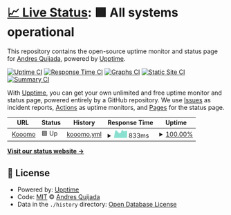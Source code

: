 # [📈 Live Status](https://zgquijada.github.io/StatusPage): <!--live status--> **🟩 All systems operational**

This repository contains the open-source uptime monitor and status page for [Andres Quijada](https://zgquijada.github.io/StatusPage), powered by [Upptime](https://github.com/upptime/upptime).

[![Uptime CI](https://github.com/zgquijada/StatusPage/workflows/Uptime%20CI/badge.svg)](https://github.com/zgquijada/StatusPage/actions?query=workflow%3A%22Uptime+CI%22)
[![Response Time CI](https://github.com/zgquijada/StatusPage/workflows/Response%20Time%20CI/badge.svg)](https://github.com/zgquijada/StatusPage/actions?query=workflow%3A%22Response+Time+CI%22)
[![Graphs CI](https://github.com/zgquijada/StatusPage/workflows/Graphs%20CI/badge.svg)](https://github.com/zgquijada/StatusPage/actions?query=workflow%3A%22Graphs+CI%22)
[![Static Site CI](https://github.com/zgquijada/StatusPage/workflows/Static%20Site%20CI/badge.svg)](https://github.com/zgquijada/StatusPage/actions?query=workflow%3A%22Static+Site+CI%22)
[![Summary CI](https://github.com/zgquijada/StatusPage/workflows/Summary%20CI/badge.svg)](https://github.com/zgquijada/StatusPage/actions?query=workflow%3A%22Summary+CI%22)

With [Upptime](https://upptime.js.org), you can get your own unlimited and free uptime monitor and status page, powered entirely by a GitHub repository. We use [Issues](https://github.com/zgquijada/StatusPage/issues) as incident reports, [Actions](https://github.com/zgquijada/StatusPage/actions) as uptime monitors, and [Pages](https://zgquijada.github.io/StatusPage) for the status page.

<!--start: status pages-->
<!-- This summary is generated by Upptime (https://github.com/upptime/upptime) -->
<!-- Do not edit this manually, your changes will be overwritten -->
<!-- prettier-ignore -->
| URL | Status | History | Response Time | Uptime |
| --- | ------ | ------- | ------------- | ------ |
| <img alt="" src="https://icons.duckduckgo.com/ip3/www.kooomo.com.ico" height="13"> [Kooomo](https://www.kooomo.com) | 🟩 Up | [kooomo.yml](https://github.com/zgquijada/StatusPage/commits/HEAD/history/kooomo.yml) | <details><summary><img alt="Response time graph" src="./graphs/kooomo/response-time-week.png" height="20"> 833ms</summary><br><a href="https://zgquijada.github.io/StatusPage/history/kooomo"><img alt="Response time 827" src="https://img.shields.io/endpoint?url=https%3A%2F%2Fraw.githubusercontent.com%2Fzgquijada%2FStatusPage%2FHEAD%2Fapi%2Fkooomo%2Fresponse-time.json"></a><br><a href="https://zgquijada.github.io/StatusPage/history/kooomo"><img alt="24-hour response time 587" src="https://img.shields.io/endpoint?url=https%3A%2F%2Fraw.githubusercontent.com%2Fzgquijada%2FStatusPage%2FHEAD%2Fapi%2Fkooomo%2Fresponse-time-day.json"></a><br><a href="https://zgquijada.github.io/StatusPage/history/kooomo"><img alt="7-day response time 833" src="https://img.shields.io/endpoint?url=https%3A%2F%2Fraw.githubusercontent.com%2Fzgquijada%2FStatusPage%2FHEAD%2Fapi%2Fkooomo%2Fresponse-time-week.json"></a><br><a href="https://zgquijada.github.io/StatusPage/history/kooomo"><img alt="30-day response time 827" src="https://img.shields.io/endpoint?url=https%3A%2F%2Fraw.githubusercontent.com%2Fzgquijada%2FStatusPage%2FHEAD%2Fapi%2Fkooomo%2Fresponse-time-month.json"></a><br><a href="https://zgquijada.github.io/StatusPage/history/kooomo"><img alt="1-year response time 827" src="https://img.shields.io/endpoint?url=https%3A%2F%2Fraw.githubusercontent.com%2Fzgquijada%2FStatusPage%2FHEAD%2Fapi%2Fkooomo%2Fresponse-time-year.json"></a></details> | <details><summary><a href="https://zgquijada.github.io/StatusPage/history/kooomo">100.00%</a></summary><a href="https://zgquijada.github.io/StatusPage/history/kooomo"><img alt="All-time uptime 100.00%" src="https://img.shields.io/endpoint?url=https%3A%2F%2Fraw.githubusercontent.com%2Fzgquijada%2FStatusPage%2FHEAD%2Fapi%2Fkooomo%2Fuptime.json"></a><br><a href="https://zgquijada.github.io/StatusPage/history/kooomo"><img alt="24-hour uptime 100.00%" src="https://img.shields.io/endpoint?url=https%3A%2F%2Fraw.githubusercontent.com%2Fzgquijada%2FStatusPage%2FHEAD%2Fapi%2Fkooomo%2Fuptime-day.json"></a><br><a href="https://zgquijada.github.io/StatusPage/history/kooomo"><img alt="7-day uptime 100.00%" src="https://img.shields.io/endpoint?url=https%3A%2F%2Fraw.githubusercontent.com%2Fzgquijada%2FStatusPage%2FHEAD%2Fapi%2Fkooomo%2Fuptime-week.json"></a><br><a href="https://zgquijada.github.io/StatusPage/history/kooomo"><img alt="30-day uptime 100.00%" src="https://img.shields.io/endpoint?url=https%3A%2F%2Fraw.githubusercontent.com%2Fzgquijada%2FStatusPage%2FHEAD%2Fapi%2Fkooomo%2Fuptime-month.json"></a><br><a href="https://zgquijada.github.io/StatusPage/history/kooomo"><img alt="1-year uptime 100.00%" src="https://img.shields.io/endpoint?url=https%3A%2F%2Fraw.githubusercontent.com%2Fzgquijada%2FStatusPage%2FHEAD%2Fapi%2Fkooomo%2Fuptime-year.json"></a></details>

<!--end: status pages-->

[**Visit our status website →**](https://zgquijada.github.io/StatusPage)

## 📄 License

- Powered by: [Upptime](https://github.com/upptime/upptime)
- Code: [MIT](./LICENSE) © [Andres Quijada](https://zgquijada.github.io/StatusPage)
- Data in the `./history` directory: [Open Database License](https://opendatacommons.org/licenses/odbl/1-0/)
